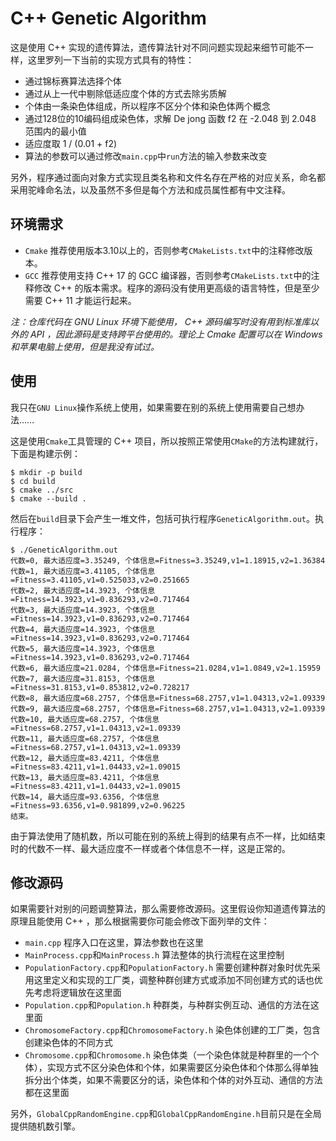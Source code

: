 # C++ Genetic Algorithm

这是使用 C++ 实现的遗传算法，遗传算法针对不同问题实现起来细节可能不一样，这里罗列一下当前的实现方式具有的特性：

- 通过锦标赛算法选择个体
- 通过从上一代中剔除低适应度个体的方式去除劣质解
- 个体由一条染色体组成，所以程序不区分个体和染色体两个概念
- 通过128位的10编码组成染色体，求解 De jong 函数 f2 在 -2.048 到 2.048 范围内的最小值
- 适应度取 1 / (0.01 + f2)
- 算法的参数可以通过修改`main.cpp`中`run`方法的输入参数来改变

另外，程序通过面向对象方式实现且类名称和文件名存在严格的对应关系，命名都采用驼峰命名法，以及虽然不多但是每个方法和成员属性都有中文注释。

## 环境需求

- `Cmake` 推荐使用版本3.10以上的，否则参考`CMakeLists.txt`中的注释修改版本。
- `GCC` 推荐使用支持 C++ 17 的 GCC 编译器，否则参考`CMakeLists.txt`中的注释修改 C++ 的版本需求。程序的源码没有使用更高级的语言特性，但是至少需要 C++ 11 才能运行起来。

*注：仓库代码在 GNU Linux 环境下能使用， C++ 源码编写时没有用到标准库以外的 API ，因此源码是支持跨平台使用的。理论上 Cmake 配置可以在 Windows 和苹果电脑上使用，但是我没有试过。*

## 使用

我只在`GNU Linux`操作系统上使用，如果需要在别的系统上使用需要自己想办法……

这是使用`Cmake`工具管理的 C++ 项目，所以按照正常使用`CMake`的方法构建就行，下面是构建示例：

    $ mkdir -p build
    $ cd build
    $ cmake ../src
    $ cmake --build .

然后在`build`目录下会产生一堆文件，包括可执行程序`GeneticAlgorithm.out`。执行程序：

    $ ./GeneticAlgorithm.out
    代数=0, 最大适应度=3.35249, 个体信息=Fitness=3.35249,v1=1.18915,v2=1.36384
    代数=1, 最大适应度=3.41105, 个体信息=Fitness=3.41105,v1=0.525033,v2=0.251665
    代数=2, 最大适应度=14.3923, 个体信息=Fitness=14.3923,v1=0.836293,v2=0.717464
    代数=3, 最大适应度=14.3923, 个体信息=Fitness=14.3923,v1=0.836293,v2=0.717464
    代数=4, 最大适应度=14.3923, 个体信息=Fitness=14.3923,v1=0.836293,v2=0.717464
    代数=5, 最大适应度=14.3923, 个体信息=Fitness=14.3923,v1=0.836293,v2=0.717464
    代数=6, 最大适应度=21.0284, 个体信息=Fitness=21.0284,v1=1.0849,v2=1.15959
    代数=7, 最大适应度=31.8153, 个体信息=Fitness=31.8153,v1=0.853812,v2=0.728217
    代数=8, 最大适应度=68.2757, 个体信息=Fitness=68.2757,v1=1.04313,v2=1.09339
    代数=9, 最大适应度=68.2757, 个体信息=Fitness=68.2757,v1=1.04313,v2=1.09339
    代数=10, 最大适应度=68.2757, 个体信息=Fitness=68.2757,v1=1.04313,v2=1.09339
    代数=11, 最大适应度=68.2757, 个体信息=Fitness=68.2757,v1=1.04313,v2=1.09339
    代数=12, 最大适应度=83.4211, 个体信息=Fitness=83.4211,v1=1.04433,v2=1.09015
    代数=13, 最大适应度=83.4211, 个体信息=Fitness=83.4211,v1=1.04433,v2=1.09015
    代数=14, 最大适应度=93.6356, 个体信息=Fitness=93.6356,v1=0.981899,v2=0.96225
    结束。

由于算法使用了随机数，所以可能在别的系统上得到的结果有点不一样，比如结束时的代数不一样、最大适应度不一样或者个体信息不一样，这是正常的。

## 修改源码

如果需要针对别的问题调整算法，那么需要修改源码。这里假设你知道遗传算法的原理且能使用 C++ ，那么根据需要你可能会修改下面列举的文件：

- `main.cpp` 程序入口在这里，算法参数也在这里
- `MainProcess.cpp`和`MainProcess.h` 算法整体的执行流程在这里控制
- `PopulationFactory.cpp`和`PopulationFactory.h` 需要创建种群对象时优先采用这里定义和实现的工厂类，调整种群创建方式或添加不同创建方式的话也优先考虑将逻辑放在这里面
- `Population.cpp`和`Population.h` 种群类，与种群实例互动、通信的方法在这里面
- `ChromosomeFactory.cpp`和`ChromosomeFactory.h` 染色体创建的工厂类，包含创建染色体的不同方式
- `Chromosome.cpp`和`Chromosome.h` 染色体类（一个染色体就是种群里的一个个体），实现方式不区分染色体和个体，如果需要区分染色体和个体那么得单独拆分出个体类，如果不需要区分的话，染色体和个体的对外互动、通信的方法都在这里面

另外，`GlobalCppRandomEngine.cpp`和`GlobalCppRandomEngine.h`目前只是在全局提供随机数引擎。